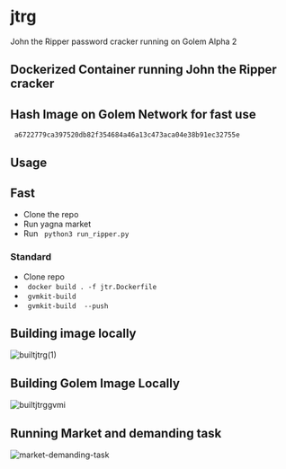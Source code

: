 # jtrg
John the Ripper password cracker running on Golem Alpha 2

## Dockerized Container running John the Ripper cracker

## Hash Image on Golem Network for fast use

<code> a6722779ca397520db82f354684a46a13c473aca04e38b91ec32755e </code>

## Usage

## Fast
- Clone the repo
- Run yagna market
- Run <code> python3 run_ripper.py </code>
### Standard
- Clone repo
- <code> docker build . -f jtr.Dockerfile </code>
- <code> gvmkit-build <image id> </code>
- <code> gvmkit-build <image id> --push </code>
  
## Building image locally

![builtjtrg(1)](https://user-images.githubusercontent.com/41552663/96495087-52efea00-1215-11eb-85c4-93e2cf5c932a.gif)

## Building Golem Image Locally

![builtjtrggvmi](https://user-images.githubusercontent.com/41552663/96494534-79f9ec00-1214-11eb-959b-06505579b1e7.gif)

## Running Market and demanding task

![market-demanding-task](https://user-images.githubusercontent.com/41552663/96494782-cd6c3a00-1214-11eb-859b-53d953799382.gif)

